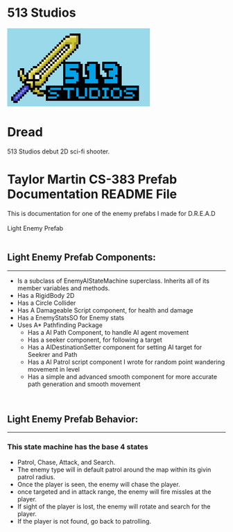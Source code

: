 # 513 Studios 

![513 Studios Logo](CompanyLogo/Company_Logo.png)

# Dread
513 Studios debut 2D sci-fi shooter. 

# Taylor Martin CS-383 Prefab Documentation README File
This is documentation for one of the enemy prefabs I made for D.R.E.A.D<br />
<br />
Light Enemy Prefab<br />
</br>

## Light Enemy Prefab Components:
-------------------
- Is a subclass of EnemyAIStateMachine superclass. Inherits all of its member variables and methods.<br />
- Has a RigidBody 2D<br />
- Has a Circle Collider<br />
- Has A Damageable Script component, for health and damage<br />
- Has a EnemyStatsSO for Enemy stats<br />
- Uses A* Pathfinding Package<br />
  - Has a AI Path Component, to handle AI agent movement
  - Has a seeker component, for following a target
  - Has a AIDestinationSetter component for setting AI target for Seekrer and Path
  - Has a AI Patrol script component I wrote for random point wandering movement in level
  - Has a simple and advanced smooth component for more accurate path generation and smooth movement

<br />

## Light Enemy Prefab Behavior:
-------------------
### This state machine has the base 4 states
- Patrol, Chase, Attack, and Search. 
- The enemy type will in default patrol around the map within its givin patrol radius.
- Once the player is seen, the enemy will chase the player.
- once targeted and in attack range, the enemy will fire missles at the player.
- If sight of the player is lost, the enemy will rotate and search for the player. 
- If the player is not found, go back to patrolling. 
<br />